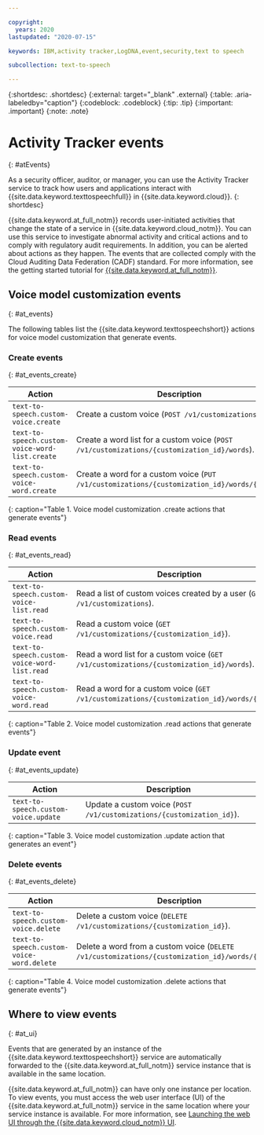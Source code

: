 ```yaml
---

copyright:
  years: 2020
lastupdated: "2020-07-15"

keywords: IBM,activity tracker,LogDNA,event,security,text to speech

subcollection: text-to-speech

---
```


{:shortdesc: .shortdesc}
{:external: target="_blank" .external}
{:table: .aria-labeledby="caption"}
{:codeblock: .codeblock}
{:tip: .tip}
{:important: .important}
{:note: .note}

# Activity Tracker events
{: #atEvents}

As a security officer, auditor, or manager, you can use the Activity Tracker service to track how users and applications interact with {{site.data.keyword.texttospeechfull}} in {{site.data.keyword.cloud}}.
{: shortdesc}

{{site.data.keyword.at_full_notm}} records user-initiated activities that change the state of a service in {{site.data.keyword.cloud_notm}}. You can use this service to investigate abnormal activity and critical actions and to comply with regulatory audit requirements. In addition, you can be alerted about actions as they happen. The events that are collected comply with the Cloud Auditing Data Federation (CADF) standard. For more information, see the getting started tutorial for [{{site.data.keyword.at_full_notm}}](/docs/Activity-Tracker-with-LogDNA?topic=Activity-Tracker-with-LogDNA-getting-started).

## Voice model customization events
{: #at_events}

The following tables list the {{site.data.keyword.texttospeechshort}} actions for voice model customization that generate events.

### Create events
{: #at_events_create}

| Action                                         | Description                                                                                  |
|------------------------------------------------|----------------------------------------------------------------------------------------------|
| `text-to-speech.custom-voice.create`           | Create a custom voice (`POST /v1/customizations`).                                           |
| `text-to-speech.custom-voice-word-list.create` | Create a word list for a custom voice (`POST /v1/customizations/{customization_id}/words`).  |
| `text-to-speech.custom-voice-word.create`      | Create a word for a custom voice (`PUT /v1/customizations/{customization_id}/words/{word}`). |
{: caption="Table 1. Voice model customization .create actions that generate events"}

### Read events
{: #at_events_read}

| Action                                       | Description                                                                                |
|----------------------------------------------|--------------------------------------------------------------------------------------------|
| `text-to-speech.custom-voice-list.read`      | Read a list of custom voices created by a user (`GET /v1/customizations`).                 |
| `text-to-speech.custom-voice.read`           | Read a custom voice (`GET /v1/customizations/{customization_id}`).                         |
| `text-to-speech.custom-voice-word-list.read` | Read a word list for a custom voice (`GET /v1/customizations/{customization_id}/words`).   |
| `text-to-speech.custom-voice-word.read`      | Read a word for a custom voice (`GET /v1/customizations/{customization_id}/words/{word}`). |
{: caption="Table 2. Voice model customization .read actions that generate events"}

### Update event
{: #at_events_update}

| Action                               | Description                                                           |
|--------------------------------------|-----------------------------------------------------------------------|
| `text-to-speech.custom-voice.update` | Update a custom voice (`POST /v1/customizations/{customization_id}`). |
{: caption="Table 3. Voice model customization .update action that generates an event"}

### Delete events
{: #at_events_delete}

| Action                                    | Description                                                                                      |
|-------------------------------------------|--------------------------------------------------------------------------------------------------|
| `text-to-speech.custom-voice.delete`      | Delete a custom voice (`DELETE /v1/customizations/{customization_id}`).                          |
| `text-to-speech.custom-voice-word.delete` | Delete a word from a custom voice (`DELETE /v1/customizations/{customization_id}/words/{word}`). |
{: caption="Table 4. Voice model customization .delete actions that generate events"}

## Where to view events
{: #at_ui}

Events that are generated by an instance of the {{site.data.keyword.texttospeechshort}} service are automatically forwarded to the {{site.data.keyword.at_full_notm}} service instance that is available in the same location.

{{site.data.keyword.at_full_notm}} can have only one instance per location. To view events, you must access the web user interface (UI) of the {{site.data.keyword.at_full_notm}} service in the same location where your service instance is available. For more information, see [Launching the web UI through the {{site.data.keyword.cloud_notm}} UI](/docs/Activity-Tracker-with-LogDNA?topic=Activity-Tracker-with-LogDNA-launch#launch_step2).
